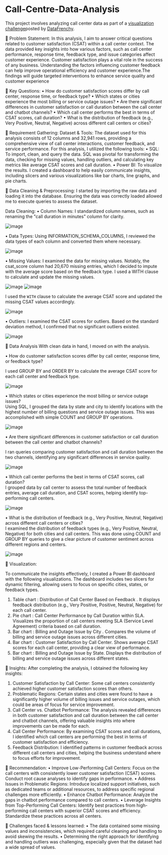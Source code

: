 # Call-Centre-Data-Analysis
This project involves analyzing call center data as part of a [visualization challenge](https://www.linkedin.com/posts/datafrenchy-academy_the-next-datafrenchy-academy-data-challenge-activity)posted by [DataFrenchy](https://www.datafrenchy.com/).

🔗	Problem Statement:
In this analysis, I aim to answer critical questions related to customer satisfaction (CSAT) within a call center context. The data provided key insights into how various factors, such as call center performance, response time, feedback type, and issue categories affect customer experience. Customer satisfaction plays a vital role in the success of any business. Understanding the factors influencing customer feedback can help improve operational efficiency and customer experience.The findings will guide targeted interventions to enhance service quality and customer experience


 🔗    Key Questions:
•	How do customer satisfaction scores differ by call center, response time, or feedback type?
•	Which states or cities experience the most billing or service outage issues?
•	Are there significant differences in customer satisfaction or call duration between the call center and chatbot channels?
•	Which call center performs the best in terms of CSAT scores, call duration?
•	What is the distribution of feedback (e.g., Very Positive, Neutral, Negative) across different call centers or cities?


🔗	Requirement Gathering: 
Dataset & Tools:
The dataset used for this analysis consists of 12 columns and 32,941 rows, providing a comprehensive view of call center interactions, customer feedback, and service performance. 
For this analysis, I utilized the following tools:
•	SQL: To import, clean, and query the data. SQL was pivotal for transforming the data, checking for missing values, handling outliers, and calculating key metrics like average CSAT scores and call duration.
•	Power BI: To visualize the results. I created a dashboard to help easily communicate insights, including slicers and various visualizations like bar charts, line graphs, and pie charts.

🔗	Data Cleaning & Preprocessing:
I started by importing the raw data and loading it into the database. Ensuring the data was correctly loaded allowed me to execute queries to assess the dataset.

Data Cleaning:
• Column Names: I standardized column names, such as renaming the "call duration in minutes" column for clarity.

![image](https://github.com/user-attachments/assets/2e7346e0-ad01-46aa-bc2b-0ca987500b35)


• Data Types: Using INFORMATION_SCHEMA_COLUMNS,  I reviewed the data types of each column and converted them where necessary.

 
![image](https://github.com/user-attachments/assets/b83ecf51-e80d-474c-884c-0545fa9fc4ac)


• Missing Values: I examined the data for missing values. Notably, the csat_score column had 20,670 missing entries, which I decided to impute with the average score based on the feedback type. I used a WITH clause to calculate and update the missing values.

![image](https://github.com/user-attachments/assets/d1da401a-1953-4dcd-ba13-af02331453eb)
![image](https://github.com/user-attachments/assets/39addfb1-2feb-4132-a7a9-d091c30435bb)

I used the `WITH` clause to calculate the average CSAT score and updated the missing CSAT values accordingly.

![image](https://github.com/user-attachments/assets/7dae1d44-24a8-40b1-b799-ea5652495060)

• Outliers: I examined the CSAT scores for outliers. Based on the standard deviation method, I confirmed that no significant outliers existed.

![image](https://github.com/user-attachments/assets/fac35058-1237-4dc8-8a7e-defb8505c60c)


🔗	Data Analysis
With clean data in hand, I moved on with the analysis.

• How do customer satisfaction scores differ by call center, response time, or feedback type?

I used GROUP BY and ORDER BY  to calculate the average CSAT score for each call center and feedback type.

![image](https://github.com/user-attachments/assets/37bb65a7-05e6-4c2a-8800-d249908aa8c5)


•   Which states or cities experience the most billing or service outage issues?	
Using SQL, I grouped the data by state and city to identify locations with the highest number of billing questions and service outage issues. This was accomplished with simple COUNT and GROUP BY operations.

![image](https://github.com/user-attachments/assets/8e9ccb86-9668-4abf-ad99-ef4ee2e8cccb)


•  Are there significant differences in customer satisfaction or call duration between the call center and chatbot channels?									

I ran queries comparing customer satisfaction and call duration between the two channels, identifying any significant differences in service quality.


![image](https://github.com/user-attachments/assets/209b1649-57de-40ab-9e24-60b692b10457)


•  Which call center performs the best in terms of CSAT scores, call duration?	
I grouped data by call center to assess the total number of feedback entries, average call duration, and CSAT scores, helping identify top-performing call centers.

![image](https://github.com/user-attachments/assets/94a62a5e-6401-463e-a42c-1d9533954095)


•  What is the distribution of feedback (e.g., Very Positive, Neutral, Negative) across different call centers or cities?	
I examined the distribution of feedback types (e.g., Very Positive, Neutral, Negative) for both cities and call centers. This was done using COUNT and GROUP BY queries to give a clear picture of customer sentiment across different regions and centers.

![image](https://github.com/user-attachments/assets/51b2aef4-e189-458b-af1d-2fdd2aef4de3)


🔗 Visualization:

To communicate the insights effectively, I created a Power BI dashboard with the following visualizations. The dashboard includes two slicers for dynamic filtering, allowing users to focus on specific cities, states, or feedback types.

1.	Table chart : Distribution of Call Center Based on Feedback . It displays feedback distribution (e.g., Very Positive, Positive, Neutral, Negative) for each call center.
2.	Pie chart : Call Center Performance by Call Duration within SLA. Visualizes the proportion of call centers meeting SLA (Service Level Agreement) criteria based on call duration.
3.	Bar chart : Billing and Outage Issue by City . Compares the volume of billing and service outage issues across different cities.
4.	Bar chart : Customer Satisfaction by Call Center. Shows average CSAT scores for each call center, providing a clear view of performance.
5.	Bar chart : Billing and Outage Issue by State. Displays the distribution of billing and service outage issues across different states.

🔗	Insights:
After completing the analysis, I obtained the following key insights:
1.	Customer Satisfaction by Call Center: Some call centers consistently achieved higher customer satisfaction scores than others.
2.	Problematic Regions: Certain states and cities were found to have a significantly higher volume of billing issues and service outages, which could be areas of focus for service improvement.
3.	Call Center vs. Chatbot Performance: The analysis revealed differences in both customer satisfaction and call duration between the call center and chatbot channels, offering valuable insights into where improvements can be made for each.
4.	Call Center Performance: By examining CSAT scores and call durations, I identified which call centers are performing the best in terms of customer satisfaction and efficiency.
5.	Feedback Distribution: I identified patterns in customer feedback across different call centers and cities, helping the business understand where to focus efforts for improvement.
   
🔗 Recommendation:
•	Improve Low-Performing Call Centers: Focus on the call centers with consistently lower customer satisfaction (CSAT) scores. Conduct root cause analyses to identify gaps in performance.
•	Address Issues in Problematic Regions: Introduce localized support initiatives, such as dedicated teams or additional resources, to address specific regional challenges more efficiently.
•	Enhance Chatbot Performance: Analyze the gaps in chatbot performance compared to call centers.
•	Leverage Insights from Top-Performing Call Centers: Identify best practices from high-performing call centers with superior CSAT scores and efficiency. Standardize these practices across all centers.


🔗 Challenges faced & lessons learned:
• The data contained some missing values and inconsistencies, which required careful cleaning and handling to avoid skewing the results.
• Determining the right approach for identifying and handling outliers was challenging, especially given that the dataset had a wide spread of values.
